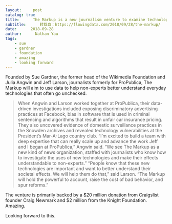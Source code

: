 ```yaml
---
layout:     post
catalog: true
title:      The Markup is a new journalism venture to examine technology through data
subtitle:      转载自：https://flowingdata.com/2018/09/28/the-markup/
date:      2018-09-28
author:      Nathan Yau
tags:
    - sue
    - gardner
    - foundation
    - amazing
    - looking forward
---
```


Founded by Sue Gardner, the former head of the Wikimedia Foundation and Julia Angwin and Jeff Larson, journalists formerly for ProPublica, The Markup will aim to use data to help non-experts better understand everyday technologies that often go unchecked.

> When Angwin and Larson worked together at ProPublica, their data-driven investigations included exposing discriminatory advertising practices at Facebook, bias in software that is used in criminal sentencing and algorithms that result in unfair car insurance pricing. They also uncovered evidence of domestic surveillance practices in the Snowden archives and revealed technology vulnerabilities at the President’s Mar-A-Lago country club.
“I’m excited to build a team with deep expertise that can really scale up and advance the work Jeff and I began at ProPublica,” Angwin said. “We see The Markup as a new kind of news organization, staffed with journalists who know how to investigate the uses of new technologies and make their effects understandable to non-experts.”
“People know that these new technologies are important and want to better understand their societal effects. We will help them do that,” said Larson. “The Markup will hold the powerful to account, raise the cost of bad behavior, and spur reforms.”

The venture is primarily backed by a $20 million donation from Craigslist founder Craig Newmark and $2 million from the Knight Foundation. Amazing.

Looking forward to this.
